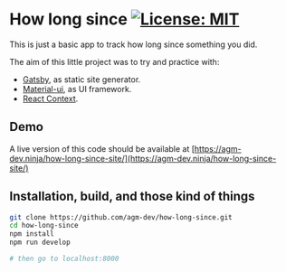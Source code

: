 # How long since [![License: MIT](https://img.shields.io/badge/License-MIT-blue.svg)](https://opensource.org/licenses/MIT)

This is just a basic app to track how long since something you did.

The aim of this little project was to try and practice with:

- [Gatsby](https://www.gatsbyjs.org/), as static site generator.
- [Material-ui](https://material-ui.com), as UI framework.
- [React Context](https://en.reactjs.org/docs/context.html).

## Demo

A live version of this code should be available at [https://agm-dev.ninja/how-long-since-site/](https://agm-dev.ninja/how-long-since-site/)

## Installation, build, and those kind of things

```bash
git clone https://github.com/agm-dev/how-long-since.git
cd how-long-since
npm install
npm run develop

# then go to localhost:8000
```
